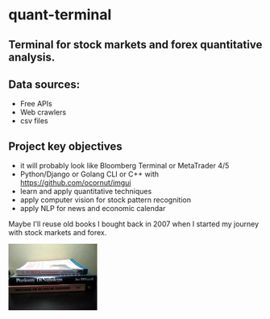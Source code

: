 # quant-terminal

## Terminal for stock markets and forex quantitative analysis.

## Data sources:

* Free APIs 
* Web crawlers
* csv files

## Project key objectives
* it will probably look like Bloomberg Terminal or MetaTrader 4/5
* Python/Django or Golang CLI or C++ with https://github.com/ocornut/imgui 
* learn and apply quantitative techniques
* apply computer vision for stock pattern recognition
* apply NLP for news and economic calendar

Maybe I'll reuse old books I bought back in 2007 when
I started my journey with stock markets and forex.

<img src="IMG_20221211_152754.jpg" width="35%">
